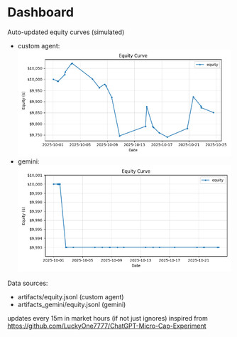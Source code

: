 # Dashboard

Auto-updated equity curves (simulated)

- custom agent: ![Equity Curve](artifacts/equity.png?v=f230af8)
- gemini: ![Equity Curve (Gemini)](artifacts_gemini/equity.png?v=f230af8)

Data sources:
- artifacts/equity.jsonl (custom agent)
- artifacts_gemini/equity.jsonl (gemini)

updates every 15m in market hours (if not just ignores)
inspired from https://github.com/LuckyOne7777/ChatGPT-Micro-Cap-Experiment